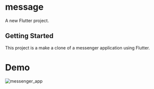 # message

A new Flutter project.

## Getting Started

This project is a make a clone of a messenger application using Flutter.

# Demo

![messenger_app](https://user-images.githubusercontent.com/113698292/216693594-1e595ad6-7e18-4f6b-9046-83e829a046fb.gif)

